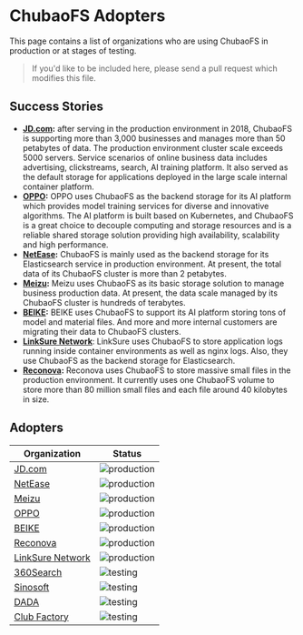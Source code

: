 # ChubaoFS Adopters

This page contains a list of organizations who are using ChubaoFS in production or at stages of testing.

>If you'd like to be included here, please send a pull request which modifies this file.

## Success Stories

- **[JD.com](https://www.jd.com):** after serving in the production environment in 2018, ChubaoFS is supporting more than 3,000 businesses and manages more than 50 petabytes of data. The production environment cluster scale exceeds 5000 servers. Service scenarios of online business data includes advertising, clickstreams, search, AI training platform. It also served as the default storage for applications deployed in the large scale internal container platform.
- **[OPPO](https://www.oppo.com/en):** OPPO uses ChubaoFS as the backend storage for its AI platform which provides model training services for diverse and innovative algorithms. The AI platform is built based on Kubernetes, and ChubaoFS is a great choice to decouple computing and storage resources and is a reliable shared storage solution providing high availability, scalability and high performance.
- **[NetEase](https://www.163.com):** ChubaoFS is mainly used as the backend storage for its Elasticsearch service in production environment. At present, the total data of its ChubaoFS cluster is more than 2 petabytes.
- **[Meizu](https://www.meizu.com):** Meizu uses ChubaoFS as its basic storage solution to manage business production data. At present, the data scale managed by its ChubaoFS cluster is hundreds of terabytes.
- **[BEIKE](https://ke.com):** BEIKE uses ChubaoFS to support its AI platform storing tons of model and material files. And more and more internal customers are migrating their data to ChubaoFS clusters.
- **[LinkSure Network](https://cn.wifi.com)**: LinkSure uses ChubaoFS to store application logs running inside container environments as well as nginx logs. Also, they use ChubaoFS as the backend storage for Elasticsearch.
- **[Reconova](http://www.reconova.com):** Reconova uses ChubaoFS to store massive small files in the production environment. It currently uses one ChubaoFS volume to store more than 80 million small files and each file around 40 kilobytes in size.

## Adopters

| Organization | Status |
| ------------ | ------ |
| [JD.com](https://www.jd.com) | ![production](https://img.shields.io/badge/-production-blue?style=flat) |
| [NetEase](https://www.163.com) | ![production](https://img.shields.io/badge/-production-blue?style=flat) |
| [Meizu](https://www.meizu.com) | ![production](https://img.shields.io/badge/-production-blue?style=flat) |
| [OPPO](https://www.oppo.com/en) | ![production](https://img.shields.io/badge/-production-blue?style=flat) |
| [BEIKE](https://www.ke.com) | ![production](https://img.shields.io/badge/-production-blue?style=flat) |
| [Reconova](http://www.reconova.com) | ![production](https://img.shields.io/badge/-production-blue?style=flat) |
| [LinkSure Network](https://cn.wifi.com) | ![production](https://img.shields.io/badge/-production-blue?style=flat) |
| [360Search](https://www.so.com) | ![testing](https://img.shields.io/badge/-testing-green?style=flat) |
| [Sinosoft](http://www.sinosoft.com.cn) | ![testing](https://img.shields.io/badge/-testing-green?style=flat) |
| [DADA](https://about.imdada.cn) | ![testing](https://img.shields.io/badge/-testing-green?style=flat) |
| [Club Factory](https://www.wholeeprime.com/) | ![testing](https://img.shields.io/badge/-testing-green?style=flat) |